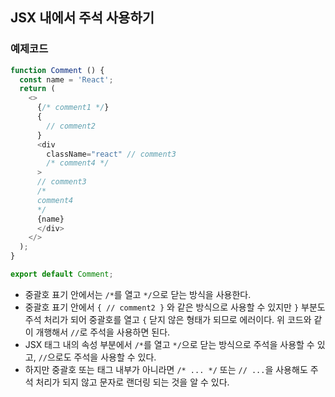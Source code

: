 ## JSX 내에서 주석 사용하기

### 예제코드
```js
function Comment () {
  const name = 'React';
  return (
    <>
      {/* comment1 */}
      {
        // comment2
      }
      <div
        className="react" // comment3
        /* comment4 */
      >
      // comment3
      /*
      comment4
      */
      {name}
      </div>
    </>
  );
}

export default Comment;
```
- 중괄호 표기 안에서는 `/*`를 열고 `*/`으로 닫는 방식을 사용한다.
- 중괄호 표기 안에서 `{ // comment2 }` 와 같은 방식으로 사용할 수 있지만 `}` 부분도 주석 처리가 되어 중괄호를 열고 `{` 닫지 않은 형태가 되므로 에러이다. 위 코드와 같이 개행해서 `//`로 주석을 사용하면 된다.
- JSX 태그 내의 속성 부분에서 `/*`를 열고 `*/`으로 닫는 방식으로 주석을 사용할 수 있고, `//`으로도 주석을 사용할 수 있다.
- 하지만 중괄호 또는 태그 내부가 아니라면 `/* ... */` 또는 `// ...`을 사용해도 주석 처리가 되지 않고 문자로 랜더링 되는 것을 알 수 있다.